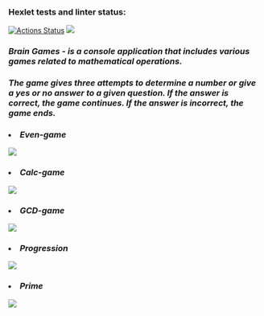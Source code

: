 ### Hexlet tests and linter status:
[![Actions Status](https://github.com/CherepovAlex/java-project-61/actions/workflows/hexlet-check.yml/badge.svg)](https://github.com/CherepovAlex/java-project-61/actions)
<a href="https://codeclimate.com/github/CherepovAlex/java-project-61/maintainability"><img src="https://api.codeclimate.com/v1/badges/17c8d2a9f2c963835231/maintainability" /></a>

### <i>Brain Games - is a console application that includes various games related to mathematical operations.
### The game gives three attempts to determine a number or give a yes or no answer to a given question. If the answer is correct, the game continues. If the answer is incorrect, the game ends. <i><br>


### <li>Even-game<br>
<a href="https://asciinema.org/a/MJCfz9m9LyO8g4focg7BcGqIj" target="_blank"><img src="https://asciinema.org/a/MJCfz9m9LyO8g4focg7BcGqIj.svg" /></a>
<br>
### <li>Calc-game<br>
<a href="https://asciinema.org/a/3C7xMn7McFsQsiNKwTXcPEF6V" target="_blank"><img src="https://asciinema.org/a/3C7xMn7McFsQsiNKwTXcPEF6V.svg" /></a>
<br>
### <li>GCD-game<br>
<a href="https://asciinema.org/a/XsBArP1uWsVPVsAY5pYbHch1Q" target="_blank"><img src="https://asciinema.org/a/XsBArP1uWsVPVsAY5pYbHch1Q.svg" /></a>
<br>
### <li>Progression<br>
<a href="https://asciinema.org/a/vA7Jd16aSv9e7u62J6P8abXHL" target="_blank"><img src="https://asciinema.org/a/vA7Jd16aSv9e7u62J6P8abXHL.svg" /></a>
<br>
### <li>Prime<br>
<a href="https://asciinema.org/a/luSVNag7DXeJVfN1L4tCfQzqs" target="_blank"><img src="https://asciinema.org/a/luSVNag7DXeJVfN1L4tCfQzqs.svg" /></a>